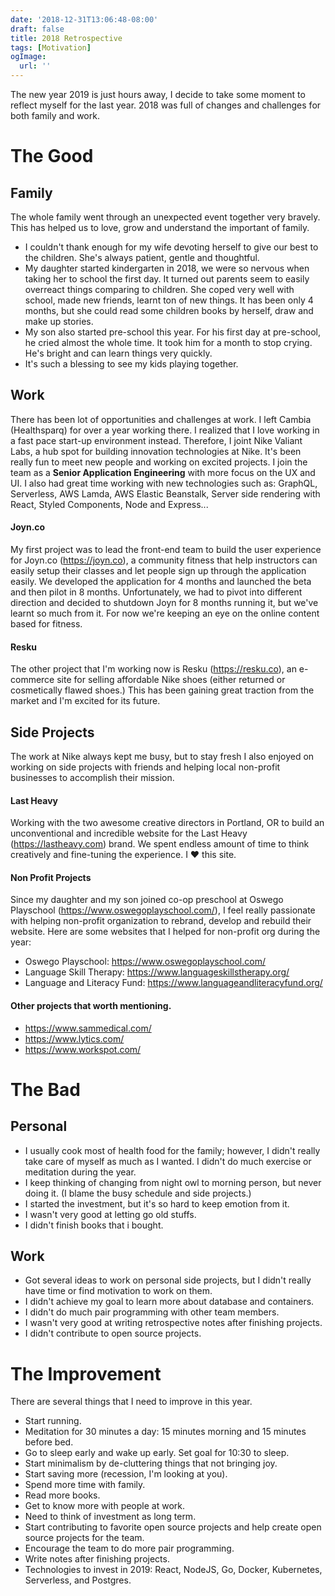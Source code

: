 ```yaml
---
date: '2018-12-31T13:06:48-08:00'
draft: false
title: 2018 Retrospective
tags: [Motivation]
ogImage:
  url: ''
---
```


The new year 2019 is just hours away, I decide to take some moment to reflect
myself for the last year. 2018 was full of changes and challenges for both family
and work.

# The Good

## Family
The whole family went through an unexpected event together very bravely. This
has helped us to love, grow and understand the important of family.

- I couldn't thank enough for my wife devoting herself to give our best to the children. She's always patient, gentle and thoughtful.
- My daughter started kindergarten in 2018, we were so nervous when taking her to school the first day. It turned out
		parents seem to easily overreact things comparing to children. She coped very well with school, made new friends, learnt ton of new things. It has been
		only 4 months, but she could read some children books by herself, draw and
		make up stories.
- My son also started pre-school this year. For his first day at pre-school,
		he cried almost the whole time. It took him for a month to stop crying. He's
		bright and can learn things very quickly.
- It's such a blessing to see my kids playing together.


## Work
There has been lot of opportunities and challenges at work. I left Cambia
(Healthsparq) for over a year working there. I realized that I love working in a
fast pace start-up environment instead. Therefore, I joint Nike Valiant
Labs, a hub spot for building innovation technologies at Nike. It's been really fun to meet new
people and working on excited projects. I join the team as a <b>Senior Application
Engineering</b> with more focus on the UX and UI.
I also had great time working with new technologies such as: GraphQL,
Serverless, AWS Lamda, AWS Elastic Beanstalk, Server side rendering with React,
Styled Components, Node and Express...

#### Joyn.co
My first project was to lead the front-end team to build the user experience for
Joyn.co (https://joyn.co), a community fitness that help instructors can easily setup
their classes and let people sign up through the application easily. We developed
the application for 4 months and launched the beta and then pilot in 8 months.
Unfortunately, we had to pivot into different direction and decided to shutdown
Joyn for 8 months running it, but we've learnt so much from it. For now we're
keeping an eye on the online content based for fitness.

#### Resku
The other project that I'm working now is Resku (https://resku.co), an e-commerce site for selling affordable
Nike shoes (either returned or cosmetically flawed shoes.) This has been gaining
great traction from the market and I'm excited for its future.

## Side Projects
The work at Nike always kept me busy, but to stay fresh I also enjoyed on
working on side projects with friends and helping local non-profit businesses to
accomplish their mission.

#### Last Heavy
Working with the two awesome creative directors in Portland, OR to build an
unconventional and incredible website for the Last Heavy (https://lastheavy.com)
brand. We spent endless amount of time to think creatively and fine-tuning the
experience. I ❤ this site.

#### Non Profit Projects
Since my daughter and my son joined co-op preschool at
Oswego Playschool (https://www.oswegoplayschool.com/), I feel really passionate
with helping non-profit organization to rebrand, develop and rebuild their
website. Here are some websites that I helped for non-profit org during the
year:

- Oswego Playschool: https://www.oswegoplayschool.com/
- Language Skill Therapy: https://www.languageskillstherapy.org/
- Language and Literacy Fund: https://www.languageandliteracyfund.org/

#### Other projects that worth mentioning.
- https://www.sammedical.com/
- https://www.lytics.com/
- https://www.workspot.com/

# The Bad

## Personal
- I usually cook most of health food for the family; however, I didn't
		really take care of myself as much as I wanted. I didn't do much exercise or
		meditation during the year.
- I keep thinking of changing from night owl to morning person, but never doing
		it. (I blame the busy schedule and side projects.)
- I started the investment, but it's so hard to keep emotion from it.
- I wasn't very good at letting go old stuffs.
- I didn't finish books that i bought.

## Work
- Got several ideas to work on personal side projects, but I didn't really have
		time or find motivation to work on them.
- I didn't achieve my goal to learn more about database and containers.
- I didn't do much pair programming with other team members.
- I wasn't very good at writing retrospective notes after finishing projects.
- I didn't contribute to open source projects.

# The Improvement
There are several things that I need to improve in this year.

- Start running.
- Meditation for 30 minutes a day: 15 minutes morning and 15 minutes before bed.
- Go to sleep early and wake up early. Set goal for 10:30 to sleep.
- Start minimalism by de-cluttering things that not bringing joy.
- Start saving more (recession, I'm looking at you).
- Spend more time with family.
- Read more books.
- Get to know more with people at work.
- Need to think of investment as long term.
- Start contributing to favorite open source projects and help create open
		source projects for the team.
- Encourage the team to do more pair programming.
- Write notes after finishing projects.
- Technologies to invest in 2019: React, NodeJS, Go, Docker,
		Kubernetes, Serverless, and Postgres.
